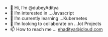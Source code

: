 - 👋 Hi, I’m @dubeyAditya
- 👀 I’m interested in ...Javascript 
- 🌱 I’m currently learning ...Kubernetes
- 💞️ I’m looking to collaborate on ...Iot Projects
- 📫 How to reach me ... ehaditya@icloud.com

<!---
dubeyAditya/dubeyAditya is a ✨ special ✨ repository because its `README.md` (this file) appears on your GitHub profile.
You can click the Preview link to take a look at your changes.
--->
